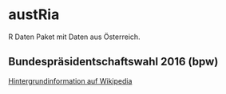 # austRia

R Daten Paket mit Daten aus Österreich.


## Bundespräsidentschaftswahl 2016 (bpw)

[Hintergrundinformation auf Wikipedia](https://de.wikipedia.org/wiki/Bundespr%C3%A4sidentenwahl_in_%C3%96sterreich_2016)
